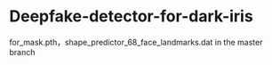 # Deepfake-detector-for-dark-iris
for_mask.pth，shape_predictor_68_face_landmarks.dat in the master branch
